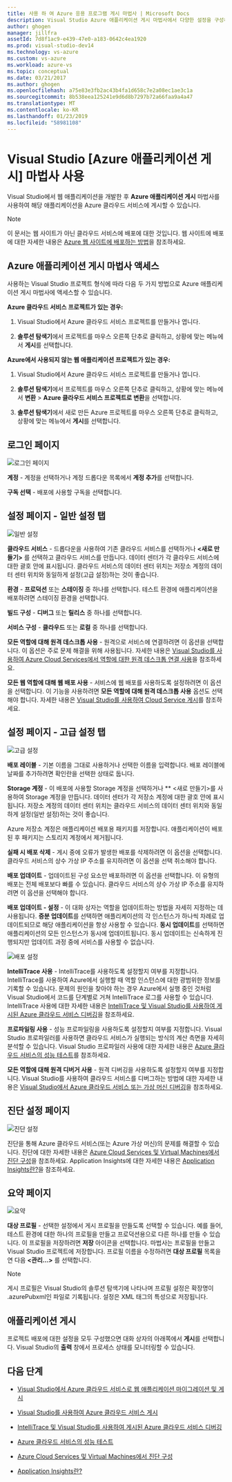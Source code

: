 ```yaml
---
title: 사용 하 여 Azure 응용 프로그램 게시 마법사 | Microsoft Docs
description: Visual Studio Azure 애플리케이션 게시 마법사에서 다양한 설정을 구성하는 방법에 대해 알아봅니다.
author: ghogen
manager: jillfra
assetId: 7d8f1ac9-e439-47e0-a183-0642c4ea1920
ms.prod: visual-studio-dev14
ms.technology: vs-azure
ms.custom: vs-azure
ms.workload: azure-vs
ms.topic: conceptual
ms.date: 03/21/2017
ms.author: ghogen
ms.openlocfilehash: a75e83e3fb2ac43b4fa1d658c7e2a08ec1ae3c1a
ms.sourcegitcommit: 8b538eea125241e9d6d8b7297b72a66faa9a4a47
ms.translationtype: MT
ms.contentlocale: ko-KR
ms.lasthandoff: 01/23/2019
ms.locfileid: "58981108"
---
```

# <a name="using-the-visual-studio-publish-azure-application-wizard"></a>Visual Studio [Azure 애플리케이션 게시] 마법사 사용

Visual Studio에서 웹 애플리케이션을 개발한 후 **Azure 애플리케이션 게시** 마법사를 사용하여 해당 애플리케이션을 Azure 클라우드 서비스에 게시할 수 있습니다.

> [!Note]
> 이 문서는 웹 사이트가 아닌 클라우드 서비스에 배포에 대한 것입니다. 웹 사이트에 배포에 대한 자세한 내용은 [Azure 웹 사이트에 배포하는 방법](https://social.msdn.microsoft.com/Search/windowsazure?query=How%20to%20Deploy%20an%20Azure%20Web%20Site&Refinement=138&ac=4#refinementChanges=117&pageNumber=1&showMore=false)을 참조하세요.

## <a name="accessing-the-publish-azure-application-wizard"></a>Azure 애플리케이션 게시 마법사 액세스

사용하는 Visual Studio 프로젝트 형식에 따라 다음 두 가지 방법으로 Azure 애플리케이션 게시 마법사에 액세스할 수 있습니다.

**Azure 클라우드 서비스 프로젝트가 있는 경우:**

1. Visual Studio에서 Azure 클라우드 서비스 프로젝트를 만들거나 엽니다.

1. **솔루션 탐색기**에서 프로젝트를 마우스 오른쪽 단추로 클릭하고, 상황에 맞는 메뉴에서 **게시**를 선택합니다.

**Azure에서 사용되지 않는 웹 애플리케이션 프로젝트가 있는 경우:**

1. Visual Studio에서 Azure 클라우드 서비스 프로젝트를 만들거나 엽니다.

1. **솔루션 탐색기**에서 프로젝트를 마우스 오른쪽 단추로 클릭하고, 상황에 맞는 메뉴에서 **변환** > **Azure 클라우드 서비스 프로젝트로 변환**을 선택합니다.

1. **솔루션 탐색기**에서 새로 만든 Azure 프로젝트를 마우스 오른쪽 단추로 클릭하고, 상황에 맞는 메뉴에서 **게시**를 선택합니다.

## <a name="sign-in-page"></a>로그인 페이지

![로그인 페이지](./media/vs-azure-tools-publish-azure-application-wizard/sign-in.png)

**계정** - 계정을 선택하거나 계정 드롭다운 목록에서 **계정 추가**를 선택합니다.

**구독 선택** - 배포에 사용할 구독을 선택합니다.

## <a name="settings-page---common-settings-tab"></a>설정 페이지 - 일반 설정 탭

![일반 설정](./media/vs-azure-tools-publish-azure-application-wizard/settings-common-settings.png)

**클라우드 서비스** - 드롭다운을 사용하여 기존 클라우드 서비스를 선택하거나 **&lt;새로 만들기>** 를 선택하고 클라우드 서비스를 만듭니다. 데이터 센터가 각 클라우드 서비스에 대한 괄호 안에 표시됩니다. 클라우드 서비스의 데이터 센터 위치는 저장소 계정의 데이터 센터 위치와 동일하게 설정(고급 설정)하는 것이 좋습니다.

**환경** - **프로덕션** 또는 **스테이징** 중 하나를 선택합니다. 테스트 환경에 애플리케이션을 배포하려면 스테이징 환경을 선택합니다.

**빌드 구성** - **디버그** 또는 **릴리스** 중 하나를 선택합니다.

**서비스 구성** - **클라우드** 또는 **로컬** 중 하나를 선택합니다.

**모든 역할에 대해 원격 데스크톱 사용** - 원격으로 서비스에 연결하려면 이 옵션을 선택합니다. 이 옵션은 주로 문제 해결을 위해 사용됩니다. 자세한 내용은 [Visual Studio를 사용하여 Azure Cloud Services에서 역할에 대한 원격 데스크톱 연결 사용](/azure/cloud-services/cloud-services-role-enable-remote-desktop-visual-studio)을 참조하세요.

**모든 웹 역할에 대해 웹 배포 사용** - 서비스에 웹 배포를 사용하도록 설정하려면 이 옵션을 선택합니다. 이 기능을 사용하려면 **모든 역할에 대해 원격 데스크톱 사용** 옵션도 선택해야 합니다. 자세한 내용은 [Visual Studio를 사용하여 Cloud Service 게시](vs-azure-tools-publishing-a-cloud-service.md)를 참조하세요.

## <a name="settings-page---advanced-settings-tab"></a>설정 페이지 - 고급 설정 탭

![고급 설정](./media/vs-azure-tools-publish-azure-application-wizard/settings-advanced-settings.png)

**배포 레이블** - 기본 이름을 그대로 사용하거나 선택한 이름을 입력합니다. 배포 레이블에 날짜를 추가하려면 확인란을 선택한 상태로 둡니다.

**Storage 계정** - 이 배포에 사용할 Storage 계정을 선택하거나 ** &lt;새로 만들기>를 사용하여 Storage 계정을 만듭니다. 데이터 센터가 각 저장소 계정에 대한 괄호 안에 표시됩니다. 저장소 계정의 데이터 센터 위치는 클라우드 서비스의 데이터 센터 위치와 동일하게 설정(일반 설정)하는 것이 좋습니다.

Azure 저장소 계정은 애플리케이션 배포용 패키지를 저장합니다. 애플리케이션이 배포된 후 패키지는 스토리지 계정에서 제거됩니다.

**실패 시 배포 삭제** - 게시 중에 오류가 발생한 배포를 삭제하려면 이 옵션을 선택합니다. 클라우드 서비스의 상수 가상 IP 주소를 유지하려면 이 옵션을 선택 취소해야 합니다.

**배포 업데이트** - 업데이트된 구성 요소만 배포하려면 이 옵션을 선택합니다. 이 유형의 배포는 전체 배포보다 빠를 수 있습니다. 클라우드 서비스의 상수 가상 IP 주소를 유지하려면 이 옵션을 선택해야 합니다.

**배포 업데이트 - 설정** - 이 대화 상자는 역할을 업데이트하는 방법을 자세히 지정하는 데 사용됩니다. **증분 업데이트**를 선택하면 애플리케이션의 각 인스턴스가 하나씩 차례로 업데이트되므로 해당 애플리케이션을 항상 사용할 수 있습니다. **동시 업데이트**를 선택하면 애플리케이션의 모든 인스턴스가 동시에 업데이트됩니다. 동시 업데이트는 신속하게 진행되지만 업데이트 과정 중에 서비스를 사용할 수 없습니다.

![배포 설정](./media/vs-azure-tools-publish-azure-application-wizard/deployment-settings.png)

**IntelliTrace 사용** - IntelliTrace를 사용하도록 설정할지 여부를 지정합니다. IntelliTrace를 사용하여 Azure에서 실행할 때 역할 인스턴스에 대한 광범위한 정보를 기록할 수 있습니다. 문제의 원인을 찾아야 하는 경우 Azure에서 실행 중인 것처럼 Visual Studio에서 코드를 단계별로 거쳐 IntelliTrace 로그를 사용할 수 있습니다. IntelliTrace 사용에 대한 자세한 내용은 [IntelliTrace 및 Visual Studio를 사용하여 게시된 Azure 클라우드 서비스 디버깅](./vs-azure-tools-intellitrace-debug-published-cloud-services.md)을 참조하세요.

**프로파일링 사용** - 성능 프로파일링을 사용하도록 설정할지 여부를 지정합니다. Visual Studio 프로파일러를 사용하면 클라우드 서비스가 실행되는 방식의 계산 측면을 자세히 분석할 수 있습니다. Visual Studio 프로파일러 사용에 대한 자세한 내용은 [Azure 클라우드 서비스의 성능 테스트](./vs-azure-tools-performance-profiling-cloud-services.md)를 참조하세요.

**모든 역할에 대해 원격 디버거 사용** - 원격 디버깅을 사용하도록 설정할지 여부를 지정합니다. Visual Studio를 사용하여 클라우드 서비스를 디버그하는 방법에 대한 자세한 내용은 [Visual Studio에서 Azure 클라우드 서비스 또는 가상 머신 디버깅](./vs-azure-tools-debug-cloud-services-virtual-machines.md)을 참조하세요.

## <a name="diagnostics-settings-page"></a>진단 설정 페이지

![진단 설정](./media/vs-azure-tools-publish-azure-application-wizard/diagnostic-settings.png)

진단을 통해 Azure 클라우드 서비스(또는 Azure 가상 머신)의 문제를 해결할 수 있습니다. 진단에 대한 자세한 내용은 [Azure Cloud Services 및 Virtual Machines에서 진단 구성](./vs-azure-tools-diagnostics-for-cloud-services-and-virtual-machines.md)을 참조하세요. Application Insights에 대한 자세한 내용은 [Application Insights란?](/azure/application-insights/app-insights-overview)을 참조하세요.

## <a name="summary-page"></a>요약 페이지

![요약](./media/vs-azure-tools-publish-azure-application-wizard/summary.png)

**대상 프로필** - 선택한 설정에서 게시 프로필을 만들도록 선택할 수 있습니다. 예를 들어, 테스트 환경에 대한 하나의 프로필을 만들고 프로덕션용으로 다른 하나를 만들 수 있습니다. 이 프로필을 저장하려면 **저장** 아이콘을 선택합니다. 마법사는 프로필을 만들고 Visual Studio 프로젝트에 저장합니다. 프로필 이름을 수정하려면 **대상 프로필** 목록을 연 다음 **&lt;관리...&gt;** 를 선택합니다.

   > [!Note]
   > 게시 프로필은 Visual Studio의 솔루션 탐색기에 나타나며 프로필 설정은 확장명이 .azurePubxml인 파일로 기록됩니다. 설정은 XML 태그의 특성으로 저장됩니다.

## <a name="publishing-your-application"></a>애플리케이션 게시

프로젝트 배포에 대한 설정을 모두 구성했으면 대화 상자의 아래쪽에서 **게시**를 선택합니다. Visual Studio의 **출력** 창에서 프로세스 상태를 모니터링할 수 있습니다.

## <a name="next-steps"></a>다음 단계

- [Visual Studio에서 Azure 클라우드 서비스로 웹 애플리케이션 마이그레이션 및 게시](./vs-azure-tools-migrate-publish-web-app-to-cloud-service.md)

- [Visual Studio를 사용하여 Azure 클라우드 서비스 게시](./vs-azure-tools-publishing-a-cloud-service.md)

- [IntelliTrace 및 Visual Studio를 사용하여 게시된 Azure 클라우드 서비스 디버깅](./vs-azure-tools-intellitrace-debug-published-cloud-services.md)

- [Azure 클라우드 서비스의 성능 테스트](./vs-azure-tools-performance-profiling-cloud-services.md)

- [Azure Cloud Services 및 Virtual Machines에서 진단 구성](./vs-azure-tools-diagnostics-for-cloud-services-and-virtual-machines.md)

- [Application Insights란?](/azure/application-insights/app-insights-overview)